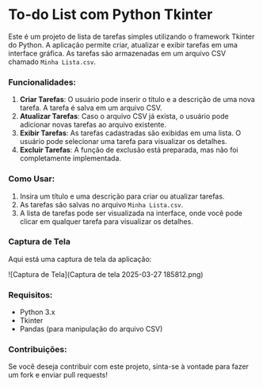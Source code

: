 # To-do List com Python Tkinter

Este é um projeto de lista de tarefas simples utilizando o framework Tkinter do Python. A aplicação permite criar, atualizar e exibir tarefas em uma interface gráfica. As tarefas são armazenadas em um arquivo CSV chamado `Minha Lista.csv`.

### Funcionalidades:

1. **Criar Tarefas**: O usuário pode inserir o título e a descrição de uma nova tarefa. A tarefa é salva em um arquivo CSV.
2. **Atualizar Tarefas**: Caso o arquivo CSV já exista, o usuário pode adicionar novas tarefas ao arquivo existente.
3. **Exibir Tarefas**: As tarefas cadastradas são exibidas em uma lista. O usuário pode selecionar uma tarefa para visualizar os detalhes.
4. **Excluir Tarefas**: A função de exclusão está preparada, mas não foi completamente implementada.

### Como Usar:
1. Insira um título e uma descrição para criar ou atualizar tarefas.
2. As tarefas são salvas no arquivo `Minha Lista.csv`.
3. A lista de tarefas pode ser visualizada na interface, onde você pode clicar em qualquer tarefa para visualizar os detalhes.

### Captura de Tela

Aqui está uma captura de tela da aplicação:

![Captura de Tela](Captura de tela 2025-03-27 185812.png)

### Requisitos:
- Python 3.x
- Tkinter
- Pandas (para manipulação do arquivo CSV)

### Contribuições:
Se você deseja contribuir com este projeto, sinta-se à vontade para fazer um fork e enviar pull requests!
